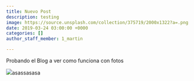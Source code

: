 ```yaml
---
title: Nuevo Post
description: testing
image: https://source.unsplash.com/collection/375719/2000x1322?a=.png
date: 2019-03-24 03:00:00 +0000
categories: []
author_staff_member: 1_martin

---
```

Probando el Blog a ver como funciona con fotos

![](eurekatoc/uploads/landing.jpg)asassasasa